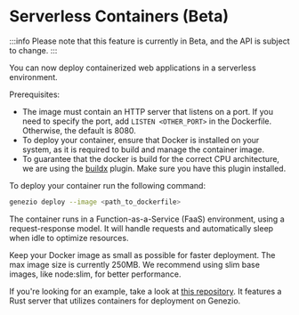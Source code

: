 # Serverless Containers (Beta)

:::info
Please note that this feature is currently in Beta, and the API is subject to change.
:::

You can now deploy containerized web applications in a serverless environment. 

Prerequisites: 
* The image must contain an HTTP server that listens on a port. If you need to specify the port, add `LISTEN <OTHER_PORT>` in the Dockerfile. Otherwise, the default is 8080.
* To deploy your container, ensure that Docker is installed on your system, as it is required to build and manage the container image.
* To guarantee that the docker is build for the correct CPU architecture, we are using the [buildx](https://github.com/docker/buildx) plugin. Make sure you have this plugin installed.

To deploy your container run the following command:

```bash
genezio deploy --image <path_to_dockerfile>
```


The container runs in a Function-as-a-Service (FaaS) environment, using a request-response model. It will handle requests and automatically sleep when idle to optimize resources.

Keep your Docker image as small as possible for faster deployment. The max image size is currently 250MB. We recommend using slim base images, like node:slim, for better performance.

If you're looking for an example, take a look at [this repository](https://github.com/Genez-io/rust-serverless-container-getting-started). It features a Rust server that utilizes containers for deployment on Genezio.
